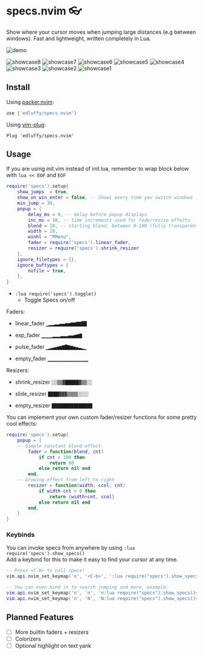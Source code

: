 # specs.nvim 👓

Show where your cursor moves when jumping large distances (e.g between windows). Fast and lightweight, written completely in Lua.

![demo](https://user-images.githubusercontent.com/28115337/111098526-90923e00-853b-11eb-8e7c-c5892d64c180.gif)

![showcase8](https://user-images.githubusercontent.com/28115337/112546694-aa404a80-8db1-11eb-8b1a-588ee62bfca5.gif)
![showcase7](https://user-images.githubusercontent.com/28115337/112546696-ab717780-8db1-11eb-8753-65205dd81535.gif)
![showcase6](https://user-images.githubusercontent.com/28115337/112546697-ab717780-8db1-11eb-85f4-9d68c2884103.gif)
![showcase5](https://user-images.githubusercontent.com/28115337/112546698-ac0a0e00-8db1-11eb-96bf-b1f3f5bca601.gif)
![showcase4](https://user-images.githubusercontent.com/28115337/112546699-ac0a0e00-8db1-11eb-8c6a-a1ecbdca410f.gif)
![showcase3](https://user-images.githubusercontent.com/28115337/112546700-ac0a0e00-8db1-11eb-80b7-f5ff0b9c052c.gif)
![showcase2](https://user-images.githubusercontent.com/28115337/112546701-aca2a480-8db1-11eb-8338-1cf695404881.gif)
![showcase1](https://user-images.githubusercontent.com/28115337/112546702-aca2a480-8db1-11eb-9cfb-8a068b06abf7.gif)

## Install

Using [packer.nvim](https://github.com/wbthomason/packer.nvim):

```lua
use {'edluffy/specs.nvim'}
```

Using [vim-plug](https://github.com/junegunn/vim-plug):

```vimscript
Plug 'edluffy/specs.nvim'
```

## Usage

If you are using init.vim instead of init.lua, remember to wrap block below with `lua << EOF` and `EOF`

```lua
require('specs').setup{
    show_jumps  = true,
    show_on_win_enter = false, -- Shows every time you switch windows
    min_jump = 30,
    popup = {
        delay_ms = 0, -- delay before popup displays
        inc_ms = 10, -- time increments used for fade/resize effects
        blend = 10, -- starting blend, between 0-100 (fully transparent), see :h winblend
        width = 10,
        winhl = "PMenu",
        fader = require('specs').linear_fader,
        resizer = require('specs').shrink_resizer
    },
    ignore_filetypes = {},
    ignore_buftypes = {
        nofile = true,
    },
}
```

- `:lua require('specs').toggle()`
  - Toggle Specs on/off

Faders:

- linear_fader `▁▂▂▃▃▄▄▅▅▆▆▇▇██`
- exp_fader `▁▁▁▁▂▂▂▃▃▃▄▄▅▆▇`

- pulse_fader `▁▂▃▄▅▆▇█▇▆▅▄▃▂▁`

- empty_fader `▁▁▁▁▁▁▁▁▁▁▁▁▁▁▁`

Resizers:

- shrink_resizer `░░▒▒▓█████▓▒▒░░`

- slide_resizer `████▓▓▓▒▒▒▒░░░░`

- empty_resizer `███████████████`

You can implement your own custom fader/resizer functions for some pretty cool effects:

```lua
require('specs').setup{
    popup = {
	-- Simple constant blend effect
        fader = function(blend, cnt)
            if cnt > 100 then
                return 80
            else return nil end
        end,
	-- Growing effect from left to right
        resizer = function(width, ccol, cnt)
            if width-cnt > 0 then
                return {width+cnt, ccol}
            else return nil end
        end,
    }
}
```

### Keybinds

You can invoke specs from anywhere by using `:lua require('specs').show_specs()`  
Add a keybind for this to make it easy to find your cursor at any time.

```lua
-- Press <C-b> to call specs!
vim.api.nvim_set_keymap('n', '<C-b>', ':lua require("specs").show_specs()', { noremap = true, silent = true })

-- You can even bind it to search jumping and more, example:
vim.api.nvim_set_keymap('n', 'n', 'n:lua require("specs").show_specs()<CR>', { noremap = true, silent = true })
vim.api.nvim_set_keymap('n', 'N', 'N:lua require("specs").show_specs()<CR>', { noremap = true, silent = true })
```

## Planned Features

- [ ] More builtin faders + resizers
- [ ] Colorizers
- [ ] Optional highlight on text yank
